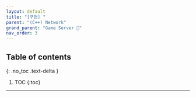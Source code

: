 ```yaml
---
layout: default
title: "[구현] "
parent: "(C++) Network"
grand_parent: "Game Server 👾"
nav_order: 3
---
```


## Table of contents
{: .no_toc .text-delta }

1. TOC
{:toc}

---

